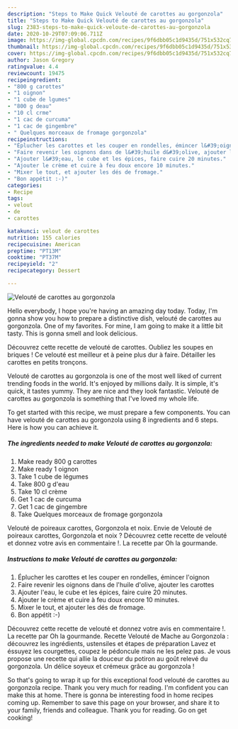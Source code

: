 ```yaml
---
description: "Steps to Make Quick Velouté de carottes au gorgonzola"
title: "Steps to Make Quick Velouté de carottes au gorgonzola"
slug: 2383-steps-to-make-quick-veloute-de-carottes-au-gorgonzola
date: 2020-10-29T07:09:06.711Z
image: https://img-global.cpcdn.com/recipes/9f6dbb05c1d9435d/751x532cq70/veloute-de-carottes-au-gorgonzola-photo-principale-de-la-recette.jpg
thumbnail: https://img-global.cpcdn.com/recipes/9f6dbb05c1d9435d/751x532cq70/veloute-de-carottes-au-gorgonzola-photo-principale-de-la-recette.jpg
cover: https://img-global.cpcdn.com/recipes/9f6dbb05c1d9435d/751x532cq70/veloute-de-carottes-au-gorgonzola-photo-principale-de-la-recette.jpg
author: Jason Gregory
ratingvalue: 4.4
reviewcount: 19475
recipeingredient:
- "800 g carottes"
- "1 oignon"
- "1 cube de lgumes"
- "800 g deau"
- "10 cl crme"
- "1 cac de curcuma"
- "1 cac de gingembre"
- " Quelques morceaux de fromage gorgonzola"
recipeinstructions:
- "Éplucher les carottes et les couper en rondelles, émincer l&#39;oignon"
- "Faire revenir les oignons dans de l&#39;huile d&#39;olive, ajouter les carottes"
- "Ajouter l&#39;eau, le cube et les épices, faire cuire 20 minutes."
- "Ajouter le crème et cuire à feu doux encore 10 minutes."
- "Mixer le tout, et ajouter les dés de fromage."
- "Bon appétit :-)"
categories:
- Recipe
tags:
- velout
- de
- carottes

katakunci: velout de carottes 
nutrition: 155 calories
recipecuisine: American
preptime: "PT13M"
cooktime: "PT37M"
recipeyield: "2"
recipecategory: Dessert

---
```



![Velouté de carottes au gorgonzola](https://img-global.cpcdn.com/recipes/9f6dbb05c1d9435d/751x532cq70/veloute-de-carottes-au-gorgonzola-photo-principale-de-la-recette.jpg)

Hello everybody, I hope you're having an amazing day today. Today, I'm gonna show you how to prepare a distinctive dish, velouté de carottes au gorgonzola. One of my favorites. For mine, I am going to make it a little bit tasty. This is gonna smell and look delicious.

Découvrez cette recette de velouté de carottes. Oubliez les soupes en briques ! Ce velouté est meilleur et à peine plus dur à faire. Détailler les carottes en petits tronçons.

Velouté de carottes au gorgonzola is one of the most well liked of current trending foods in the world. It's enjoyed by millions daily. It is simple, it's quick, it tastes yummy. They are nice and they look fantastic. Velouté de carottes au gorgonzola is something that I've loved my whole life.


To get started with this recipe, we must prepare a few components. You can have velouté de carottes au gorgonzola using 8 ingredients and 6 steps. Here is how you can achieve it.

<!--inarticleads1-->

##### The ingredients needed to make Velouté de carottes au gorgonzola:

1. Make ready 800 g carottes
1. Make ready 1 oignon
1. Take 1 cube de légumes
1. Take 800 g d&#39;eau
1. Take 10 cl crème
1. Get 1 cac de curcuma
1. Get 1 cac de gingembre
1. Take  Quelques morceaux de fromage gorgonzola


Velouté de poireaux carottes, Gorgonzola et noix. Envie de Velouté de poireaux carottes, Gorgonzola et noix ? Découvrez cette recette de velouté et donnez votre avis en commentaire !. La recette par Oh la gourmande. 

<!--inarticleads2-->

##### Instructions to make Velouté de carottes au gorgonzola:

1. Éplucher les carottes et les couper en rondelles, émincer l&#39;oignon
1. Faire revenir les oignons dans de l&#39;huile d&#39;olive, ajouter les carottes
1. Ajouter l&#39;eau, le cube et les épices, faire cuire 20 minutes.
1. Ajouter le crème et cuire à feu doux encore 10 minutes.
1. Mixer le tout, et ajouter les dés de fromage.
1. Bon appétit :-)


Découvrez cette recette de velouté et donnez votre avis en commentaire !. La recette par Oh la gourmande. Recette Velouté de Mache au Gorgonzola : découvrez les ingrédients, ustensiles et étapes de préparation Lavez et éssuyez les courgettes, coupez le pédoncule mais ne les pelez pas. Je vous propose une recette qui allie la douceur du potiron au goût relevé du gorgonzola. Un délice soyeux et crémeux grâce au gorgonzola ! 

So that's going to wrap it up for this exceptional food velouté de carottes au gorgonzola recipe. Thank you very much for reading. I'm confident you can make this at home. There is gonna be interesting food in home recipes coming up. Remember to save this page on your browser, and share it to your family, friends and colleague. Thank you for reading. Go on get cooking!
